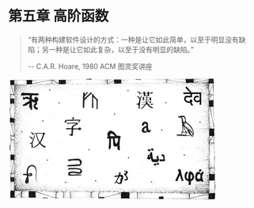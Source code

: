# 第五章 高阶函数

> “有两种构建软件设计的方式：一种是让它如此简单，以至于明显没有缺陷；另一种是让它如此复杂，以至于没有明显的缺陷。”
>
> -- C.A.R. Hoare, 1980 ACM 图灵奖讲座

![chapter_picture_5][chapter_picture_5]

[chapter_picture_5]: ../assets/chapter_picture_5.jpg
